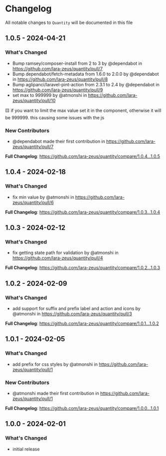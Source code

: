 # Changelog

All notable changes to `Quantity` will be documented in this file

## 1.0.5 - 2024-04-21

### What's Changed

* Bump ramsey/composer-install from 2 to 3 by @dependabot in https://github.com/lara-zeus/quantity/pull/7
* Bump dependabot/fetch-metadata from 1.6.0 to 2.0.0 by @dependabot in https://github.com/lara-zeus/quantity/pull/8
* Bump aglipanci/laravel-pint-action from 2.3.1 to 2.4 by @dependabot in https://github.com/lara-zeus/quantity/pull/9
* set max to 999999 by @atmonshi in https://github.com/lara-zeus/quantity/pull/10

🟨  if you want to limit the max value set it in the component, otherwise it will be 999999.
this causing some issues with the js

### New Contributors

* @dependabot made their first contribution in https://github.com/lara-zeus/quantity/pull/7

**Full Changelog**: https://github.com/lara-zeus/quantity/compare/1.0.4...1.0.5

## 1.0.4 - 2024-02-18

### What's Changed

* fix min value by @atmonshi in https://github.com/lara-zeus/quantity/pull/6

**Full Changelog**: https://github.com/lara-zeus/quantity/compare/1.0.3...1.0.4

## 1.0.3 - 2024-02-12

### What's Changed

* fix getting state path for validation by @atmonshi in https://github.com/lara-zeus/quantity/pull/4

**Full Changelog**: https://github.com/lara-zeus/quantity/compare/1.0.2...1.0.3

## 1.0.2 - 2024-02-09

### What's Changed

* add support for suffix and prefix label and action and icons by @atmonshi in https://github.com/lara-zeus/quantity/pull/3

**Full Changelog**: https://github.com/lara-zeus/quantity/compare/1.0.1...1.0.2

## 1.0.1 - 2024-02-05

### What's Changed

* add prefix for css styles by @atmonshi in https://github.com/lara-zeus/quantity/pull/1

### New Contributors

* @atmonshi made their first contribution in https://github.com/lara-zeus/quantity/pull/1

**Full Changelog**: https://github.com/lara-zeus/quantity/compare/1.0.0...1.0.1

## 1.0.0 - 2024-02-01

### What's Changed

- initial release
